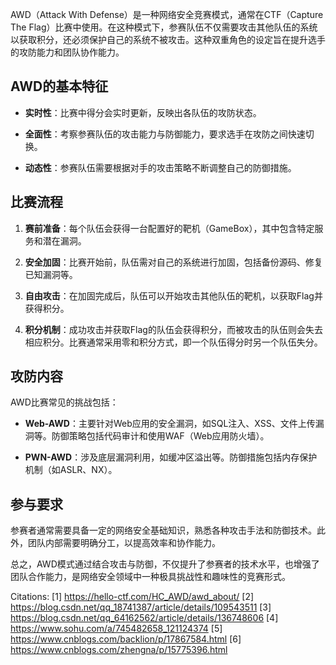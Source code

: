 AWD（Attack With Defense）是一种网络安全竞赛模式，通常在CTF（Capture The Flag）比赛中使用。在这种模式下，参赛队伍不仅需要攻击其他队伍的系统以获取积分，还必须保护自己的系统不被攻击。这种双重角色的设定旨在提升选手的攻防能力和团队协作能力。

## AWD的基本特征

- **实时性**：比赛中得分会实时更新，反映出各队伍的攻防状态。
  
- **全面性**：考察参赛队伍的攻击能力与防御能力，要求选手在攻防之间快速切换。

- **动态性**：参赛队伍需要根据对手的攻击策略不断调整自己的防御措施。

## 比赛流程

1. **赛前准备**：每个队伍会获得一台配置好的靶机（GameBox），其中包含特定服务和潜在漏洞。

2. **安全加固**：比赛开始前，队伍需对自己的系统进行加固，包括备份源码、修复已知漏洞等。

3. **自由攻击**：在加固完成后，队伍可以开始攻击其他队伍的靶机，以获取Flag并获得积分。

4. **积分机制**：成功攻击并获取Flag的队伍会获得积分，而被攻击的队伍则会失去相应积分。比赛通常采用零和积分方式，即一个队伍得分时另一个队伍失分。

## 攻防内容

AWD比赛常见的挑战包括：

- **Web-AWD**：主要针对Web应用的安全漏洞，如SQL注入、XSS、文件上传漏洞等。防御策略包括代码审计和使用WAF（Web应用防火墙）。

- **PWN-AWD**：涉及底层漏洞利用，如缓冲区溢出等。防御措施包括内存保护机制（如ASLR、NX）。

## 参与要求

参赛者通常需要具备一定的网络安全基础知识，熟悉各种攻击手法和防御技术。此外，团队内部需要明确分工，以提高效率和协作能力。

总之，AWD模式通过结合攻击与防御，不仅提升了参赛者的技术水平，也增强了团队合作能力，是网络安全领域中一种极具挑战性和趣味性的竞赛形式。

Citations:
[1] https://hello-ctf.com/HC_AWD/awd_about/
[2] https://blog.csdn.net/qq_18741387/article/details/109543511
[3] https://blog.csdn.net/qq_64162562/article/details/136748606
[4] https://www.sohu.com/a/745482658_121124374
[5] https://www.cnblogs.com/backlion/p/17867584.html
[6] https://www.cnblogs.com/zhengna/p/15775396.html